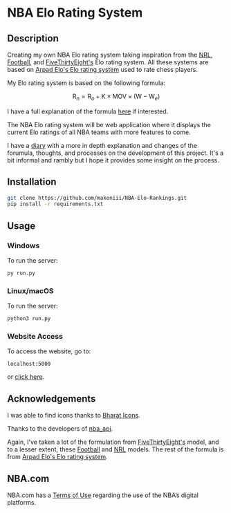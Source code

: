 # NBA Elo Rating System

## Description

Creating my own NBA Elo rating system taking inspiration from the [NRL](https://fanalytics.weebly.com/), [Football](http://www.eloratings.net/), and [FiveThirtyEight's](https://fivethirtyeight.com/features/how-we-calculate-nba-elo-ratings/) Elo rating system. All these systems are based on [Arpad Elo's Elo rating system](https://en.wikipedia.org/wiki/Elo_rating_system) used to rate chess players.

My Elo rating system is based on the following formula:

$$\text{R}_n = \text{R}_o + \text{K} \times \text{MOV} \times (\text{W} - \text{W}_e)$$

I have a full explanation of the formula [here](docs/elo_rating_formula.md) if interested. 

The NBA Elo rating system will be web application where it displays the current Elo ratings of all NBA teams with more features to come.

I have a [diary](docs/diary.md) with a more in depth explanation and changes of the forumula, thoughts, and processes on the development of this project. It's a bit informal and rambly but I hope it provides some insight on the process.

## Installation

```bash
git clone https://github.com/makeniii/NBA-Elo-Rankings.git
pip install -r requirements.txt
```

## Usage

### Windows

To run the server:
```bash
py run.py
```

### Linux/macOS

To run the server:
```bash
python3 run.py
```

### Website Access

To access the website, go to: 
```
localhost:5000
```

or <a href="http:localhost:5000">click here<a/>.

## Acknowledgements

I was able to find icons thanks to [Bharat Icons](https://www.flaticon.com/free-icons/basketball).

Thanks to the developers of [nba_api](https://github.com/swar/nba_api).

Again, I've taken a lot of the formulation from [FiveThirtyEight's](https://fivethirtyeight.com/features/how-we-calculate-nba-elo-ratings/) model, and to a lesser extent, these [Football](http://www.eloratings.net/) and [NRL](https://fanalytics.weebly.com/) models. The rest of the formula is from [Arpad Elo's Elo rating system](https://en.wikipedia.org/wiki/Elo_rating_system).

## NBA.com

NBA.com has a [Terms of Use](https://www.nba.com/termsofuse) regarding the use of the NBA’s digital platforms.